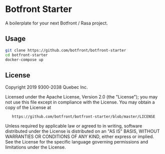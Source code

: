 # Botfront Starter
A boilerplate for your next Botfront / Rasa project.

## Usage

```bash
git clone https://github.com/botfront/botfront-starter
cd botfront-starter
docker-compose up
```

## License

   Copyright 2019 9300-2038 Quebec Inc.

   Licensed under the Apache License, Version 2.0 (the "License");
   you may not use this file except in compliance with the License.
   You may obtain a copy of the License at

       https://github.com/botfront/botfront-starter/blob/master/LICENSE

   Unless required by applicable law or agreed to in writing, software
   distributed under the License is distributed on an "AS IS" BASIS,
   WITHOUT WARRANTIES OR CONDITIONS OF ANY KIND, either express or implied.
   See the License for the specific language governing permissions and
   limitations under the License.